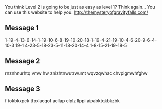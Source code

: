 You think Level 2 is going to be just as easy as level 1? Think again... You can use this website to help you: http://themysteryofgravityfalls.com/


## Message 1
1-19-4-13-6-14-1-19-10-6-8-19-10-20-18-1-19-4-21-19-10-4-6-20-9-6-4-10-3 19-1 4-23-5-18-23-5-11-18-20-14-4 1-8-15-21-19-18-5

## Message 2
rnznhnurhtq  vmw hw znizhtnwutrwumt wqvzqwhac  chvpigmwhfghw

## Message 3
f tokbkxpck tfpxlacqof acllap clplz llppi aipabktqkbkzbk
